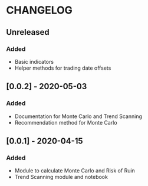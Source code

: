 # CHANGELOG

## Unreleased
### Added
- Basic indicators
- Helper methods for trading date offsets

## [0.0.2] - 2020-05-03
### Added
- Documentation for Monte Carlo and Trend Scanning
- Recommendation method for Monte Carlo

## [0.0.1] - 2020-04-15
### Added
- Module to calculate Monte Carlo and Risk of Ruin
- Trend Scanning module and notebook
